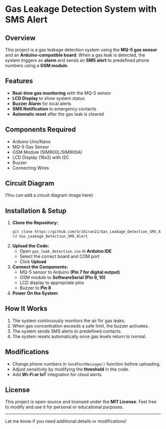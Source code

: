 # Gas Leakage Detection System with SMS Alert

## Overview
This project is a gas leakage detection system using the **MQ-5 gas sensor** and an **Arduino-compatible board**. When a gas leak is detected, the system triggers an **alarm** and sends an **SMS alert** to predefined phone numbers using a **GSM module**.

## Features
- **Real-time gas monitoring** with the MQ-5 sensor
- **LCD Display** to show system status
- **Buzzer Alarm** for local alerts
- **SMS Notification** to emergency contacts
- **Automatic reset** after the gas leak is cleared

## Components Required
- Arduino Uno/Nano
- MQ-5 Gas Sensor
- GSM Module (SIM800L/SIM900A)
- LCD Display (16x2) with I2C
- Buzzer
- Connecting Wires

## Circuit Diagram
(You can add a circuit diagram image here)

## Installation & Setup
1. **Clone the Repository:**
   ```bash
   git clone https://github.com/SriKiran21/Gas_Leakage_Detection_SMS_Alert.git
   cd Gas_Leakage_Detection_SMS_Alert
   ```
2. **Upload the Code:**
   - Open `gas_leak_detection.ino` in **Arduino IDE**
   - Select the correct board and COM port
   - Click **Upload**
3. **Connect the Components:**
   - MQ-5 sensor to Arduino **(Pin 7 for digital output)**
   - GSM module to **SoftwareSerial (Pin 9, 10)**
   - LCD display to appropriate pins
   - Buzzer to **Pin 8**
4. **Power On the System**

## How It Works
1. The system continuously monitors the air for gas leaks.
2. When gas concentration exceeds a safe limit, the buzzer activates.
3. The system sends SMS alerts to predefined contacts.
4. The system resets automatically once gas levels return to normal.

## Modifications
- Change phone numbers in `SendTextMessage()` function before uploading.
- Adjust sensitivity by modifying the **threshold** in the code.
- Add **Wi-Fi or IoT** integration for cloud alerts.

## License
This project is open-source and licensed under the **MIT License**. Feel free to modify and use it for personal or educational purposes.

---

Let me know if you need additional details or modifications!


